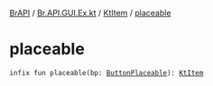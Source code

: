 [BrAPI](../../index.md) / [Br.API.GUI.Ex.kt](../index.md) / [KtItem](index.md) / [placeable](./placeable.md)

# placeable

`infix fun placeable(bp: `[`ButtonPlaceable`](../-button-placeable.md)`): `[`KtItem`](index.md)